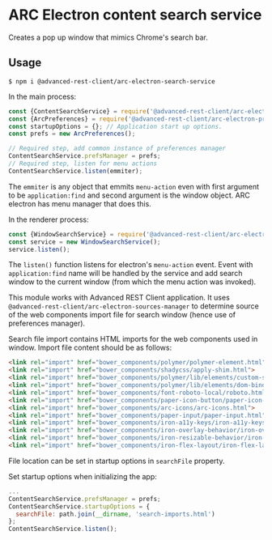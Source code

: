 # ARC Electron content search service

Creates a pop up window that mimics Chrome's search bar.

## Usage

```
$ npm i @advanced-rest-client/arc-electron-search-service
```

In the main process:

```javascript
const {ContentSearchService} = require('@advanced-rest-client/arc-electron-search-service/main');
const {ArcPreferences} = require('@advanced-rest-client/arc-electron-preferences');
const startupOptions = {}; // Application start up options.
const prefs = new ArcPreferences();

// Required step, add common instance of preferences manager
ContentSearchService.prefsManager = prefs;
// Required step, listen for menu actions
ContentSearchService.listen(emmiter);
```

The `emmiter` is any object that emmits `menu-action` even with first argument
to be `application:find` and second argument is the window object.
ARC electron has menu manager that does this.

In the renderer process:

```javascript
const {WindowSearchService} = require('@advanced-rest-client/arc-electron-search-service/renderer');
const service = new WindowSearchService();
service.listen();
```

The `listen()` function listens for electron's `menu-action` event.
Event with `application:find` name will be handled by the service and add search
window to the current window (from which the menu action was invoked).

This module works with Advanced REST Client application. It uses
`@advanced-rest-client/arc-electron-sources-manager` to determine source of
the web components import file for search window (hence use of preferences manager).

Search file import contains HTML imports for the web components used in window.
Import file content should be as follows:

```html
<link rel="import" href="bower_components/polymer/polymer-element.html">
<link rel="import" href="bower_components/shadycss/apply-shim.html">
<link rel="import" href="bower_components/polymer/lib/elements/custom-style.html">
<link rel="import" href="bower_components/polymer/lib/elements/dom-bind.html">
<link rel="import" href="bower_components/font-roboto-local/roboto.html">
<link rel="import" href="bower_components/paper-icon-button/paper-icon-button.html">
<link rel="import" href="bower_components/arc-icons/arc-icons.html">
<link rel="import" href="bower_components/paper-input/paper-input.html">
<link rel="import" href="bower_components/iron-a11y-keys/iron-a11y-keys.html">
<link rel="import" href="bower_components/iron-overlay-behavior/iron-overlay-behavior.html">
<link rel="import" href="bower_components/iron-resizable-behavior/iron-resizable-behavior.html">
<link rel="import" href="bower_components/iron-flex-layout/iron-flex-layout.html">
```

File location can be set in startup options in `searchFile` property.

Set startup options when initializing the app:

```javascript
...
ContentSearchService.prefsManager = prefs;
ContentSearchService.startupOptions = {
  searchFile: path.join(__dirname, 'search-imports.html')
};
ContentSearchService.listen();
```
